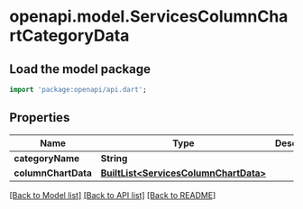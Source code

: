 # openapi.model.ServicesColumnChartCategoryData

## Load the model package
```dart
import 'package:openapi/api.dart';
```

## Properties
Name | Type | Description | Notes
------------ | ------------- | ------------- | -------------
**categoryName** | **String** |  | [optional] 
**columnChartData** | [**BuiltList&lt;ServicesColumnChartData&gt;**](ServicesColumnChartData.md) |  | [optional] 

[[Back to Model list]](../README.md#documentation-for-models) [[Back to API list]](../README.md#documentation-for-api-endpoints) [[Back to README]](../README.md)


